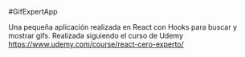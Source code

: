 #GifExpertApp 

Una pequeña aplicación realizada en React con Hooks para buscar y mostrar gifs. Realizada siguiendo el curso de Udemy https://www.udemy.com/course/react-cero-experto/
